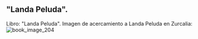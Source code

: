 ## "Landa Peluda".
Libro: "Landa Peluda".
Imagen de acercamiento a Landa Peluda en Zurcalia:
![book_image_204](https://media.discordapp.net/attachments/1105643336989159555/1105647940330061844/204.jpg)